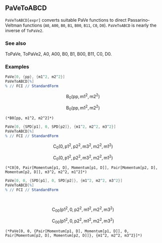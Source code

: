 ##  PaVeToABCD 

`PaVeToABCD[expr]` converts suitable PaVe functions to direct Passarino-Veltman functions (`A0`,  `A00`, `B0`, `B1`, `B00`, `B11`, `C0`, `D0`). `PaVeToABCD` is nearly the inverse of `ToPaVe2`.

###  See also 

ToPaVe, ToPaVe2, A0, A00, B0, B1, B00, B11, C0, D0.

###  Examples 

```mathematica
PaVe[0, {pp}, {m1^2, m2^2}]
PaVeToABCD[%]
% // FCI // StandardForm
```

$$\text{B}_0\left(\text{pp},\text{m1}^2,\text{m2}^2\right)$$

$$\text{B}_0\left(\text{pp},\text{m1}^2,\text{m2}^2\right)$$

```
(*B0[pp, m1^2, m2^2]*)
```

```mathematica
PaVe[0, {SPD[p1], 0, SPD[p2]}, {m1^2, m2^2, m3^2}]
PaVeToABCD[%]
% // FCI // StandardForm

```

$$\text{C}_0\left(0,\text{p1}^2,\text{p2}^2,\text{m3}^2,\text{m2}^2,\text{m1}^2\right)$$

$$\text{C}_0\left(0,\text{p1}^2,\text{p2}^2,\text{m3}^2,\text{m2}^2,\text{m1}^2\right)$$

```
(*C0[0, Pair[Momentum[p1, D], Momentum[p1, D]], Pair[Momentum[p2, D], Momentum[p2, D]], m3^2, m2^2, m1^2]*)
```

```mathematica
PaVe[0, 0, {SPD[p1], 0, SPD[p2]}, {m1^2, m2^2, m3^2}]
PaVeToABCD[%]
% // FCI // StandardForm 
  
 

```

$$\text{C}_{00}\left(\text{p1}^2,0,\text{p2}^2,\text{m1}^2,\text{m2}^2,\text{m3}^2\right)$$

$$\text{C}_{00}\left(\text{p1}^2,0,\text{p2}^2,\text{m1}^2,\text{m2}^2,\text{m3}^2\right)$$

```
(*PaVe[0, 0, {Pair[Momentum[p1, D], Momentum[p1, D]], 0, Pair[Momentum[p2, D], Momentum[p2, D]]}, {m1^2, m2^2, m3^2}]*)
```